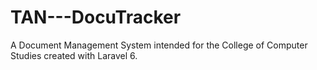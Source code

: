 # TAN---DocuTracker
A Document Management System intended for the College of Computer Studies created with Laravel 6.
